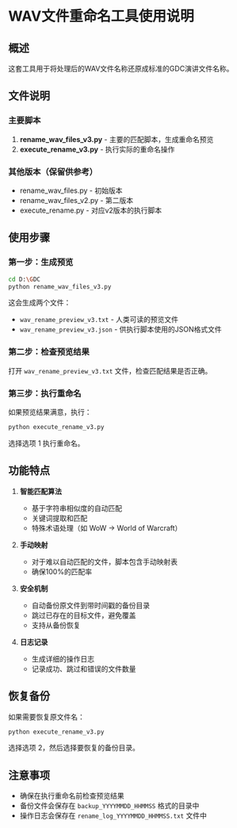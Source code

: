 # WAV文件重命名工具使用说明

## 概述
这套工具用于将处理后的WAV文件名称还原成标准的GDC演讲文件名称。

## 文件说明

### 主要脚本
1. **rename_wav_files_v3.py** - 主要的匹配脚本，生成重命名预览
2. **execute_rename_v3.py** - 执行实际的重命名操作

### 其他版本（保留供参考）
- rename_wav_files.py - 初始版本
- rename_wav_files_v2.py - 第二版本
- execute_rename.py - 对应v2版本的执行脚本

## 使用步骤

### 第一步：生成预览
```bash
cd D:\GDC
python rename_wav_files_v3.py
```

这会生成两个文件：
- `wav_rename_preview_v3.txt` - 人类可读的预览文件
- `wav_rename_preview_v3.json` - 供执行脚本使用的JSON格式文件

### 第二步：检查预览结果
打开 `wav_rename_preview_v3.txt` 文件，检查匹配结果是否正确。

### 第三步：执行重命名
如果预览结果满意，执行：
```bash
python execute_rename_v3.py
```

选择选项 1 执行重命名。

## 功能特点

1. **智能匹配算法**
   - 基于字符串相似度的自动匹配
   - 关键词提取和匹配
   - 特殊术语处理（如 WoW -> World of Warcraft）

2. **手动映射**
   - 对于难以自动匹配的文件，脚本包含手动映射表
   - 确保100%的匹配率

3. **安全机制**
   - 自动备份原文件到带时间戳的备份目录
   - 跳过已存在的目标文件，避免覆盖
   - 支持从备份恢复

4. **日志记录**
   - 生成详细的操作日志
   - 记录成功、跳过和错误的文件数量

## 恢复备份
如果需要恢复原文件名：
```bash
python execute_rename_v3.py
```
选择选项 2，然后选择要恢复的备份目录。

## 注意事项
- 确保在执行重命名前检查预览结果
- 备份文件会保存在 `backup_YYYYMMDD_HHMMSS` 格式的目录中
- 操作日志会保存在 `rename_log_YYYYMMDD_HHMMSS.txt` 文件中 